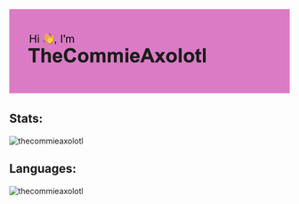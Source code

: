 <img id="preview-img" src="./header.png">



## Stats:
<p><img align="center" src="https://github-readme-stats.vercel.app/api?username=TheCommieAxolotl&bg_color=0e1116&border_color=0e1116&title_color=fff&text_color=fff" alt="thecommieaxolotl" /></p>

## Languages:
<p><img align="center" src="https://github-readme-stats.vercel.app/api/top-langs?username=TheCommieAxolotl&layout=compact&bg_color=0e1116&border_color=0e1116&title_color=fff&text_color=fff" alt="thecommieaxolotl" /></p>

